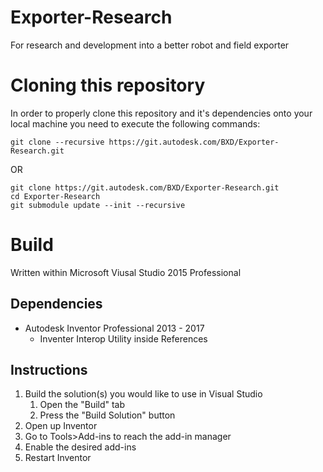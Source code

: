 # Exporter-Research
For research and development into a better robot and field exporter

# Cloning this repository

In order to properly clone this repository and it's dependencies onto your local machine you need to execute the following commands:

    git clone --recursive https://git.autodesk.com/BXD/Exporter-Research.git
OR
```
git clone https://git.autodesk.com/BXD/Exporter-Research.git
cd Exporter-Research
git submodule update --init --recursive
```
# Build

Written within Microsoft Viusal Studio 2015 Professional

## Dependencies

* Autodesk Inventor Professional 2013 - 2017
    * Inventer Interop Utility inside References 

## Instructions
1. Build the solution(s) you would like to use in Visual Studio
    1. Open the "Build" tab
    2. Press the "Build Solution" button
2. Open up Inventor
3. Go to Tools>Add-ins to reach the add-in manager
4. Enable the desired add-ins
5. Restart Inventor
